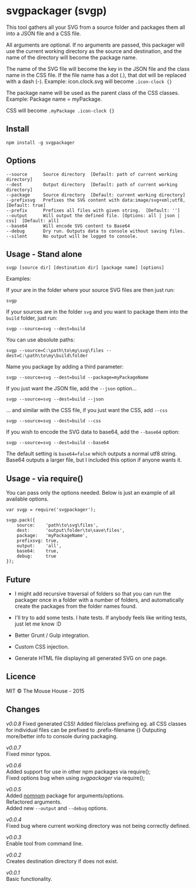 svgpackager (svgp)
==================

This tool gathers all your SVG from a source folder and packages them all into a JSON file and a CSS file.

All arguments are optional. If no arguments are passed, this packager will use the current working directory as the source and destination, and the name of the directory will become the package name.

The name of the SVG file will become the key in the JSON file and the class name in the CSS file.
If the file name has a dot (.), that dot will be replaced with a dash (-).
Example:
icon.clock.svg will become `.icon-clock {}`

The package name will be used as the parent class of the CSS classes.
Example:
Package name = myPackage.

CSS will become `.myPackage .icon-clock {}`

Install
-------
    npm install -g svgpackager


Options
-------
```
--source      Source directory  [Default: path of current working directory]
--dest        Output directory  [Default: path of current working directory]
--package     Source directory  [Default: current working directory]
--prefixsvg   Prefixes the SVG content with data:image/svg+xml;utf8,  [Default: true]
--prefix      Prefixes all files with given string.  [Default: '']
--output      Will output the defined file. [Options: all | json | css]  [Default: all]
--base64      Will encode SVG content to Base64
--debug       Dry run. Outputs data to console without saving files.
--silent      No output will be logged to console.
```

Usage - Stand alone
-----
```
svgp [source dir] [destination dir] [package name] [options]
```

Examples:

If your are in the folder where your source SVG files are then just run:
```
svgp
```

If your sources are in the folder `svg` and you want to package them into the `build` folder, just run:
```
svgp --source=svg --dest=build
```

You can use absolute paths:
```
svgp --source=C:\path\to\my\svg\files --dest=C:\path\to\my\build\folder
```

Name you package by adding a third parameter:
```
svgp --source=svg --dest=build --package=myPackageName
```

If you just want the JSON file, add the `--json` option...
```
svgp --source=svg --dest=build --json
```

... and similar with the CSS file, if you just want the CSS, add `--css`
```
svgp --source=svg --dest=build --css
```

If you wish to encode the SVG data to base64, add the `--base64` option:
```
svgp --source=svg --dest=build --base64
```
The default setting is `base64=false` which outputs a normal utf8 string. Base64 outputs a larger file, but I included this option if anyone wants it.

Usage - via require()
---------------------
You can pass only the options needed. Below is just an example of all available options.

```
var svgp = require('svgpackager');

svgp.pack({
    source:    'path\to\svg\files',
    dest:      'output\folder\to\save\files',
    package:   'myPackageName',
    prefixsvg: true,
    output:    'all',
    base64:    true,
    debug:     true
});
```

Future
------
* I might add recursive traversal of folders so that you can run the packager once in a folder with a number of folders, and automatically create the packages from the folder names found.

* I'll try to add some tests. I hate tests. If anybody feels like writing tests, just let me know :D

* Better Grunt / Gulp integration.

* Custom CSS injection.

* Generate HTML file displaying all generated SVG on one page.


Licence
-------
MIT © The Mouse House - 2015

Changes
-------
*v0.0.8*
Fixed generated CSS!
Added file/class prefixing eg. all CSS classes for individual files can be prefixed to .prefix-filename {}
Outputing more/better info to console during packaging.


*v0.0.7*  
Fixed minor typos.  

*v0.0.6*  
Added support for use in other npm packages via require();  
Fixed options bug when using *svgpackager* via require();

*v0.0.5*  
Added [nomnom](https://www.npmjs.com/package/nomnom) package for arguments/options.  
Refactored arguments.  
Added new `--output` and `--debug` options.

*v0.0.4*  
Fixed bug where current working directory was not being correctly defined.  

*v0.0.3*  
Enable tool from command line.

*v0.0.2*  
Creates destination directory if does not exist.

*v0.0.1*  
Basic functionality.
